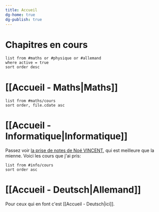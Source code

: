 ```yaml
---
title: Accueil
dg-home: true
dg-publish: true
---
```


# Chapitres en cours 

```dataview
list from #maths or #physique or #allemand
where active = true
sort order desc
```


# [[Accueil - Maths|Maths]]

```dataview
list from #maths/cours
sort order, file.cdate asc 
```

# [[Accueil - Informatique|Informatique]]

Passez voir [la prise de notes de Noé VINCENT](https://noevincent.notion.site/Cours-INFO-d0ffee0809044d4497eb69538d7b11a6), qui est meilleure que la mienne.
Voici les cours que j'ai pris:
```dataview
list from #info/cours
sort order asc
```

# [[Accueil - Deutsch|Allemand]]

Pour ceux qui en font c'est [[Accueil - Deutsch|ici]].
